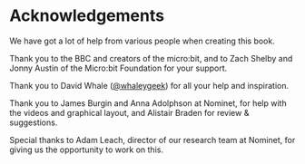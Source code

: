 Acknowledgements
================

We have got a lot of help from various people when creating this book. 

Thank you to the BBC and creators of the micro:bit, and to Zach Shelby and Jonny Austin of the Micro:bit Foundation for your support.

Thank you to David Whale ([@whaleygeek](https://twitter.com/whaleygeek)) for all your help and inspiration.

Thank you to James Burgin and Anna Adolphson at Nominet, for help with the videos and graphical layout, and Alistair Braden for review & suggestions.

Special thanks to Adam Leach, director of our research team at Nominet, for giving us the opportunity to work on this.
